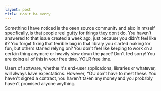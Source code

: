```yaml
---
layout: post
title: Don't be sorry
---
```


Something I have noticed in the open source community and also in myself
specifically, is that people feel guilty for things they don't do. You haven't
answered to that issue created a week ago, just because you didn't feel like
it? You forgot fixing that terrible bug in that library you started making for
fun, but others started relying on? You don't feel like keeping to work on a
certain thing anymore or heavily slow down the pace? Don't feel sorry! You are
doing all of this in your free time. YOUR free time.

Users of software, whether it's end-user applications, libraries or whatever,
will always have expectations. However, YOU don't have to meet these. You
haven't signed a contract, you haven't taken any money and you probably
haven't promised anyone anything.
